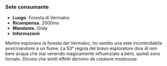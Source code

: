 ### **Sete consumante**
* **Luogo.**  Foresta di Vermaloc  
* **Ricompensa.** 2000mo  
* **Mandante.** Gilda  
* **Informazioni**
<div class="dialogue">
    <div class="icon chestibor"></div>
    <p>Mentre esploravo la foresta del Vermaloc, ho sentito una sete incontrollabile avvicinandomi a un fiume. La 53° regola del bravo esploratore dice di non bere acqua che stai venendo magicamente influenziato a bere, quindi sono tornato. Dicono che simili effetti derivino da creature mostruose.</p>
</div>

